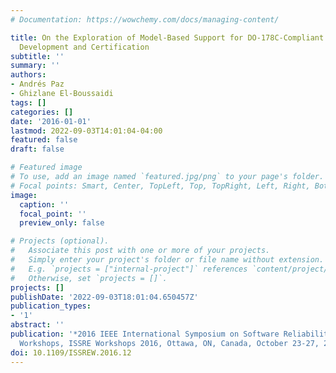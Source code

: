 ```yaml
---
# Documentation: https://wowchemy.com/docs/managing-content/

title: On the Exploration of Model-Based Support for DO-178C-Compliant Avionics Software
  Development and Certification
subtitle: ''
summary: ''
authors:
- Andrés Paz
- Ghizlane El-Boussaidi
tags: []
categories: []
date: '2016-01-01'
lastmod: 2022-09-03T14:01:04-04:00
featured: false
draft: false

# Featured image
# To use, add an image named `featured.jpg/png` to your page's folder.
# Focal points: Smart, Center, TopLeft, Top, TopRight, Left, Right, BottomLeft, Bottom, BottomRight.
image:
  caption: ''
  focal_point: ''
  preview_only: false

# Projects (optional).
#   Associate this post with one or more of your projects.
#   Simply enter your project's folder or file name without extension.
#   E.g. `projects = ["internal-project"]` references `content/project/deep-learning/index.md`.
#   Otherwise, set `projects = []`.
projects: []
publishDate: '2022-09-03T18:01:04.650457Z'
publication_types:
- '1'
abstract: ''
publication: '*2016 IEEE International Symposium on Software Reliability Engineering
  Workshops, ISSRE Workshops 2016, Ottawa, ON, Canada, October 23-27, 2016*'
doi: 10.1109/ISSREW.2016.12
---
```

